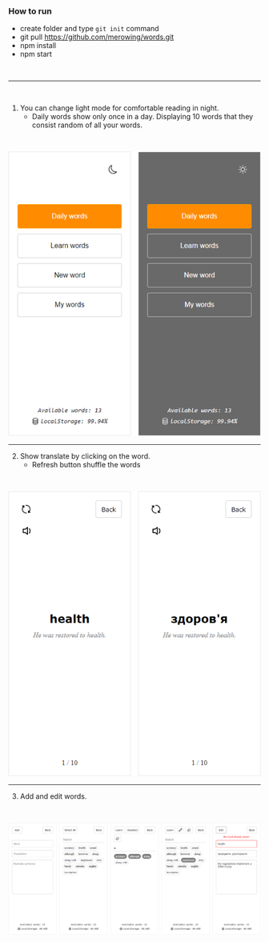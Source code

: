 ### How to run
* create folder and type `git init` command
* git pull https://github.com/merowing/words.git
* npm install
* npm start

<br>

---

<br>

1. You can change light mode for comfortable reading in night.
    * Daily words show only once in a day. Displaying 10 words that they consist random of all your words.

<br>

![main](./readme/images/words1.jpg)

---

2. Show translate by clicking on the word.
    * Refresh button shuffle the words

<br>

![learn](./readme/images/words2.jpg)

---

3. Add and edit words.

<br>

![add_and_edit](./readme/images/words3.jpg)

